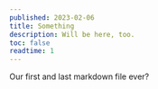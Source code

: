 ```yaml
---
published: 2023-02-06
title: Something
description: Will be here, too.
toc: false
readtime: 1
---
```


Our first and last markdown file ever?
